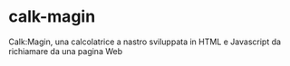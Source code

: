 # calk-magin
Calk:Magin, una calcolatrice a nastro sviluppata in HTML e Javascript da richiamare da una pagina Web
